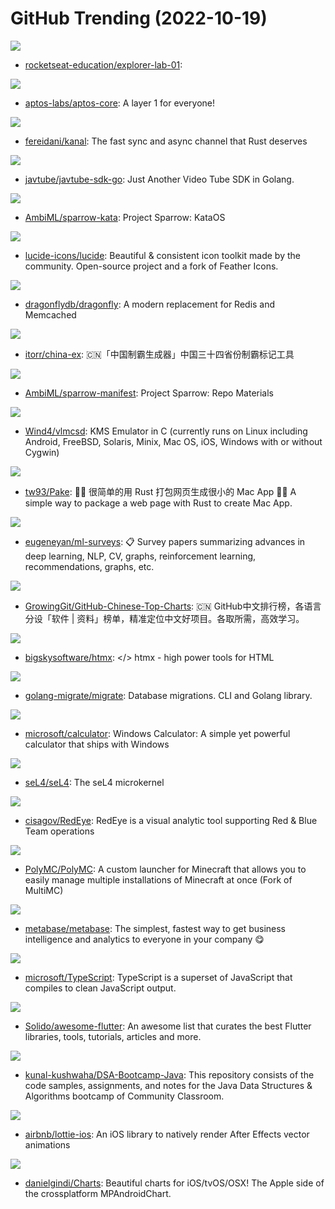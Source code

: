 # GitHub Trending (2022-10-19)

![](https://img.shields.io/badge/HTML-New%2059-green?style=flat-square&logo=appveyor)
- [rocketseat-education/explorer-lab-01](https://github.com/rocketseat-education/explorer-lab-01): 

![](https://img.shields.io/badge/Rust-New%2056-green?style=flat-square&logo=appveyor)
- [aptos-labs/aptos-core](https://github.com/aptos-labs/aptos-core): A layer 1 for everyone!

![](https://img.shields.io/badge/Rust-New%2098-green?style=flat-square&logo=appveyor)
- [fereidani/kanal](https://github.com/fereidani/kanal): The fast sync and async channel that Rust deserves

![](https://img.shields.io/badge/Go-New%20118-green?style=flat-square&logo=appveyor)
- [javtube/javtube-sdk-go](https://github.com/javtube/javtube-sdk-go): Just Another Video Tube SDK in Golang.

![](https://img.shields.io/badge/Rust-New%2030-green?style=flat-square&logo=appveyor)
- [AmbiML/sparrow-kata](https://github.com/AmbiML/sparrow-kata): Project Sparrow: KataOS

![](https://img.shields.io/badge/TypeScript-New%20283-green?style=flat-square&logo=appveyor)
- [lucide-icons/lucide](https://github.com/lucide-icons/lucide): Beautiful & consistent icon toolkit made by the community. Open-source project and a fork of Feather Icons.

![](https://img.shields.io/badge/C%2B%2B-New%20522-green?style=flat-square&logo=appveyor)
- [dragonflydb/dragonfly](https://github.com/dragonflydb/dragonfly): A modern replacement for Redis and Memcached

![](https://img.shields.io/badge/JavaScript-New%20116-green?style=flat-square&logo=appveyor)
- [itorr/china-ex](https://github.com/itorr/china-ex): 🇨🇳「中国制霸生成器」中国三十四省份制霸标记工具

![](https://img.shields.io/badge/none-New%20227-green?style=flat-square&logo=appveyor)
- [AmbiML/sparrow-manifest](https://github.com/AmbiML/sparrow-manifest): Project Sparrow: Repo Materials

![](https://img.shields.io/badge/C-New%2061-green?style=flat-square&logo=appveyor)
- [Wind4/vlmcsd](https://github.com/Wind4/vlmcsd): KMS Emulator in C (currently runs on Linux including Android, FreeBSD, Solaris, Minix, Mac OS, iOS, Windows with or without Cygwin)

![](https://img.shields.io/badge/Rust-New%20283-green?style=flat-square&logo=appveyor)
- [tw93/Pake](https://github.com/tw93/Pake): 🤱🏻 很简单的用 Rust 打包网页生成很小的 Mac App 🤱🏻 A simple way to package a web page with Rust to create Mac App.

![](https://img.shields.io/badge/none-New%2023-green?style=flat-square&logo=appveyor)
- [eugeneyan/ml-surveys](https://github.com/eugeneyan/ml-surveys): 📋 Survey papers summarizing advances in deep learning, NLP, CV, graphs, reinforcement learning, recommendations, graphs, etc.

![](https://img.shields.io/badge/Java-New%2076-green?style=flat-square&logo=appveyor)
- [GrowingGit/GitHub-Chinese-Top-Charts](https://github.com/GrowingGit/GitHub-Chinese-Top-Charts): 🇨🇳 GitHub中文排行榜，各语言分设「软件 | 资料」榜单，精准定位中文好项目。各取所需，高效学习。

![](https://img.shields.io/badge/JavaScript-New%20110-green?style=flat-square&logo=appveyor)
- [bigskysoftware/htmx](https://github.com/bigskysoftware/htmx): </> htmx - high power tools for HTML

![](https://img.shields.io/badge/Go-New%2014-green?style=flat-square&logo=appveyor)
- [golang-migrate/migrate](https://github.com/golang-migrate/migrate): Database migrations. CLI and Golang library.

![](https://img.shields.io/badge/C%2B%2B-New%2027-green?style=flat-square&logo=appveyor)
- [microsoft/calculator](https://github.com/microsoft/calculator): Windows Calculator: A simple yet powerful calculator that ships with Windows

![](https://img.shields.io/badge/C-New%2041-green?style=flat-square&logo=appveyor)
- [seL4/seL4](https://github.com/seL4/seL4): The seL4 microkernel

![](https://img.shields.io/badge/TypeScript-New%20246-green?style=flat-square&logo=appveyor)
- [cisagov/RedEye](https://github.com/cisagov/RedEye): RedEye is a visual analytic tool supporting Red & Blue Team operations

![](https://img.shields.io/badge/C%2B%2B-New%2053-green?style=flat-square&logo=appveyor)
- [PolyMC/PolyMC](https://github.com/PolyMC/PolyMC): A custom launcher for Minecraft that allows you to easily manage multiple installations of Minecraft at once (Fork of MultiMC)

![](https://img.shields.io/badge/Clojure-New%2012-green?style=flat-square&logo=appveyor)
- [metabase/metabase](https://github.com/metabase/metabase): The simplest, fastest way to get business intelligence and analytics to everyone in your company 😋

![](https://img.shields.io/badge/TypeScript-New%2033-green?style=flat-square&logo=appveyor)
- [microsoft/TypeScript](https://github.com/microsoft/TypeScript): TypeScript is a superset of JavaScript that compiles to clean JavaScript output.

![](https://img.shields.io/badge/Dart-New%2066-green?style=flat-square&logo=appveyor)
- [Solido/awesome-flutter](https://github.com/Solido/awesome-flutter): An awesome list that curates the best Flutter libraries, tools, tutorials, articles and more.

![](https://img.shields.io/badge/Java-New%2019-green?style=flat-square&logo=appveyor)
- [kunal-kushwaha/DSA-Bootcamp-Java](https://github.com/kunal-kushwaha/DSA-Bootcamp-Java): This repository consists of the code samples, assignments, and notes for the Java Data Structures & Algorithms bootcamp of Community Classroom.

![](https://img.shields.io/badge/Swift-New%206-green?style=flat-square&logo=appveyor)
- [airbnb/lottie-ios](https://github.com/airbnb/lottie-ios): An iOS library to natively render After Effects vector animations

![](https://img.shields.io/badge/Swift-New%208-green?style=flat-square&logo=appveyor)
- [danielgindi/Charts](https://github.com/danielgindi/Charts): Beautiful charts for iOS/tvOS/OSX! The Apple side of the crossplatform MPAndroidChart.

